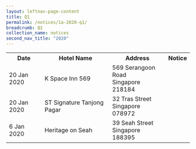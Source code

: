 ```yaml
---
layout: leftnav-page-content
title: Q1 
permalink: /notices/1a-2020-q1/
breadcrumb: Q1 
collection_name: notices
second_nav_title: "2020"
---
```


<table>
   <tr>
    <th>Date</th>
    <th>Hotel Name</th>
    <th>Address</th>
    <th>Notice</th>
  </tr> 
   <tr>
    <td>20 Jan 2020</td>
    <td>K Space Inn 569</td>
    <td>569 Serangoon Road <br>Singapore 218184<br></td>
    <td><a href="/files/K Space Inn 569.pdf"></a></td>
  </tr>
   <tr>
    <td>20 Jan 2020</td>
    <td>ST Signature Tanjong Pagar</td>
    <td>32 Tras Street <br>Singapore 078972<br></td>
    <td><a href="/files/ST Signature Tanjong Pagar.pdf"></a></td>
  </tr>
  <tr>
    <td>6 Jan 2020</td>
    <td>Heritage on Seah</td>
    <td>39 Seah Street <br>Singapore 188395<br></td>
    <td><a href="/files/Heritage on Seah.pdf"></a></td>
  </tr>
  </table>
